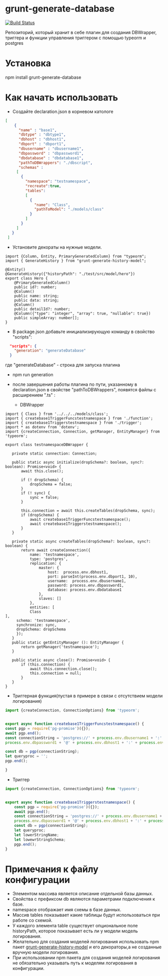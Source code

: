 # grunt-generate-database

[![Build Status](https://travis-ci.org/AbatapCompany/grunt-generate-history-model.svg?branch=master)](https://travis-ci.org/AbatapCompany/grunt-generate-database)

Репозиторий, который хранит в себе плагин для создания DBWrapper, триггера и функции управления триггером с помощью typeorm и postgres
# Установка

  npm install grunt-generate-database
  
# Как начать использовать
* Создайте declaration.json в корневом катологе
```json
[
    {
      "name" : "base1",
      "dbtype" : "dbtype1",
      "dbhost" : "dbhost1",
      "dbport" : "dbport1",
      "dbusername" : "dbusername1",
      "dbpassword" : "dbpassword1",
      "dbdatabase" : "dbdatabase1",
      "pathToDBWrappers": "./dbscript",
      "schemas" : 
     [
       {
         "namespace": "testnamespace",
         "recreate":true,
         "tables":
         [
           {
             "name": "Class", 
             "pathToModel": "./models/class"
           }
         ]
       }
     ]
   }
 ]
``` 
* Установите декораты на нужные модели.
```typescripts
import {Column, Entity, PrimaryGeneratedColumn} from "typeorm";
import { GenerateHistory } from "grunt-generate-history-model";

@Entity()
@GenerateHistory({"historyPath": "./test/src/model/hero"})
export class Hero {
    @PrimaryGeneratedColumn()
    public id?: number;
    @Column()
    public name: string;
    public data: string;
    @Column()
    public detailId?: number;
    @Column({"type": "integer", "array": true, "nullable": true})
    public simpleArray: number[];
}
```
* В package.json добавьте инициализирующую команду в свойство "scripts":
```json
  "scripts": {
    "generation": "generateDatabase"
  }
  ```
  где "generateDatabase" - строка для запуска плагина
  
* npm run generation

* после завершения работы плагина по пути, указанному в declaration.json в свойстве "pathToDBWrappers", появятся файлы с расширением ".ts" :
    * DBWrapper
 ```typescripts
 import { Class } from '../../../models/class';
import { createbase1TriggerFuncstestnamespace } from './function';
import { createbase1Triggerstestnamespace } from './trigger';
import * as dotenv from 'dotenv';
import {createConnection, Connection, getManager, EntityManager} from 'typeorm';

export class testnamespaceDBWrapper {

    private static connection: Connection;

    public static async initialize(dropSchema?: boolean, sync?: boolean): Promise<void> {
        await this.close();

        if (! dropSchema) {
            dropSchema = false;
        }
        if (! sync) {
            sync = false;
        }

        this.connection = await this.createTables(dropSchema, sync);
        if (dropSchema) {
            await createbase1TriggerFuncstestnamespace();
            await createbase1Triggerstestnamespace();
        }
    }

    private static async createTables(dropSchema?: boolean, sync?: boolean) {
        return await createConnection({
            name: 'testnamespace',
            type: 'postgres',
            replication: {
                master: {
                    host:  process.env.dbhost1,
                    port: parseInt(process.env.dbport1, 10),
                    username:  process.env.dbusername1,
                    password: process.env.dbpassword1,
                    database: process.env.dbdatabase1
                },
                slaves: []
            },
            entities: [
            Class
],
      schema: 'testnamespace',
      synchronize: sync,
      dropSchema: dropSchema
      });
    }
    public static getEntityManager (): EntityManager {
        return getManager('testnamespace');
    }

    public static async close(): Promise<void> {
        if (this.connection) {
            await this.connection.close();
            this.connection = null;
        }
    }
}
 ```
   * Триггерная функция(пустая в примере в связи с отсутствием модели логирования)
```typescript
import {createConnection, ConnectionOptions} from 'typeorm';


export async function createbase1TriggerFuncstestnamespace() {
const pgp = require('pg-promise')({});
await pgp.end();
const connectionString = 'postgres://' + process.env.dbusername1 + ':' +
process.env.dbpassword1 + '@' + process.env.dbhost1 + ':' + process.env.dbport1 + '/' + process.env.dbdatabase1;

const db = pgp(connectionString);
let queryproc = '';
pgp.end();

}
```
   * Триггер
``` typescript
import {createConnection, ConnectionOptions} from 'typeorm';


export async function createbase1Triggerstestnamespace() {
    const pgp = require('pg-promise')({});
    await pgp.end();
    const connectionString = 'postgres://' + process.env.dbusername1 + ':' +
    process.env.dbpassword1 + '@' + process.env.dbhost1 + ':' + process.env.dbport1 + '/' + process.env.dbdatabase1;
    const db = pgp(connectionString);
    let queryproc;
    let lowerStringName;
    let lowewrStringSchema;
    pgp.end();
}
```
# Примечания к файлу конфигурации

* Элементом массива является описание отдельной базы данных.
* Свойства с префиксом db являются параметрами подключения к базе.
* namespace отображает имя схемы в базе данных.
* Массив tables показывает какие таблицы будут использоваться при работе со схемой.
* У каждого элемента table существует опциональное поле historyPath, которое показывает есть ли у модели модель логирования.
* Желательно для создания моделей логирования использовать npm пакет [grunt-generate-history-model](https://github.com/AbatapCompany/grunt-generate-history-model) и его декораторы,а не созданные вручную модели логирования.
* При использовании npm пакета для создания моделей логирования не обязательно указывать путь к моделям логирования в конфигурации.
